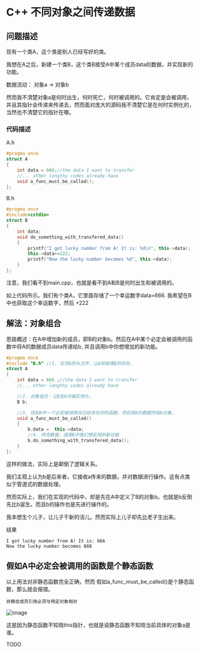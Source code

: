 # C++ 不同对象之间传递数据

## 问题描述

现有一个类A，这个类是别人已经写好的类。

我想在A之后，新建一个类B，这个类B接受A中某个成员data的数据，并实现新的功能。

数据流动：
对象a -> 对象b 

然而我不清楚对象a是何时出生，何时死亡，何时被调用的。它肯定是会被调用，并且其指针会传递来传递去，然而面对庞大的源码我不清楚它是在何时实例化的，当然也不清楚它的指针在哪。


### 代码描述
A.h
```cpp
#pragma once
struct A
{
    int data = 666;//the data I want to transfer
    //... other lengthy codes already have
    void a_func_must_be_called();
};
```

B.h
```cpp
#pragma once
#include<cstdio>
struct B
{
    int data;
    void do_something_with_transfered_data()
    {
        printf("I got lucky number from A! It is: %d\n", this->data);
        this->data+=222;
        printf("Now the lucky number becomes %d", this->data);
    }
};
```


注意，我们看不到main.cpp，也就是看不到A和B是何时出生和被调用的。


如上代码所示。我们有个类A，它里面存储了一个幸运数字data=666. 我希望在B中也获取这个幸运数字，然后  +222

## 解法：对象组合

思路概述：在A中增加新的成员，即B的对象b。然后在A中某个必定会被调用的函数中将A的数据成员data传递给b, 并且调用b中你想增加的新功能。

```cpp
#pragma once
#include "B.h" //1. 包含B的头文件，让A知晓类B的存在。
struct A
{
    int data = 666 ;//the data I want to transfer
    //... other lengthy codes already have

    //2. 对象组合：让B在A内被实例化。
    B b;

    //3. 找到A中一个必定被调用且已经存在的的函数，然后把A的数据传给b对象。
    void a_func_must_be_called()
    {
        b.data =  this->data;
        //4. 传完数据，调用B中我们想实现的新功能
        b.do_something_with_transfered_data();
    }
};
```

这样的做法，实际上是颠倒了逻辑关系。

我们主观上认为b是后来者，它接收a传来的数据，并对数据进行操作。这有点类似于管道式的数据处理。

然而实际上，我们在实现的代码中，却是先在A中定义了B的对象b。也就是b反倒先比b诞生。而且b的操作也是先进行操作的。

我本想生个儿子，让儿子干新的活儿。然而实际上儿子却先比老子生出来。

结果
```
I got lucky number from A! It is: 666        
Now the lucky number becomes 888
```
## 假如A中必定会被调用的函数是个静态函数

以上用法对非静态函数完全正确，然而
假如a_func_must_be_called()是个静态函数，那么就会报错。
```
非静态成员引用必须与特定对象相对
```
![image](https://user-images.githubusercontent.com/48758868/198202181-62a345fc-c75e-4259-8b03-563fed3fb04e.png)

这是因为静态函数不知晓this指针，也就是说静态函数不知晓当前具体的对象a是谁。

TODO
